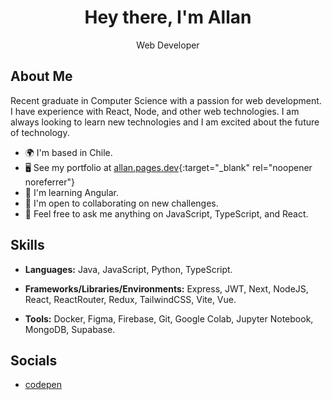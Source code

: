 <h1 align="center">Hey there, I'm Allan</h1>
<p align="center">Web Developer</p>

## About Me
Recent graduate in Computer Science with a passion for web development. I have experience with React, Node, and other web technologies. I am always looking to learn new technologies and I am excited about the future of technology.

- 🌍 I'm based in Chile.
- 🖥️ See my portfolio at [allan.pages.dev](URL){:target="_blank" rel="noopener noreferrer"}
- 🧠 I'm learning Angular.
- 🤝 I'm open to collaborating on new challenges.
- 💬 Feel free to ask me anything on JavaScript, TypeScript, and React.

## Skills

- **Languages:** Java, JavaScript, Python, TypeScript.

- **Frameworks/Libraries/Environments:** Express, JWT, Next, NodeJS, React, ReactRouter, Redux, TailwindCSS, Vite, Vue.
- **Tools:** Docker, Figma, Firebase, Git, Google Colab, Jupyter Notebook, MongoDB, Supabase.

## Socials

- [codepen](https://codepen.io/im-allan)
